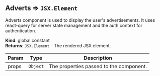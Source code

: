 <a name="Adverts"></a>

## Adverts ⇒ <code>JSX.Element</code>
Adverts component is used to display the user's advertisements.
It uses react-query for server state management and the auth context for authentication.

**Kind**: global constant  
**Returns**: <code>JSX.Element</code> - The rendered JSX element.  

| Param | Type | Description |
| --- | --- | --- |
| props | <code>Object</code> | The properties passed to the component. |

